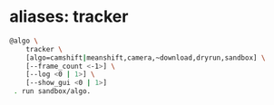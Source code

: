 # aliases: tracker

```bash
@algo \
	tracker \
	[algo=camshift|meanshift,camera,~download,dryrun,sandbox] \
	[--frame_count <-1>] \
	[--log <0 | 1>] \
	[--show_gui <0 | 1>]
 . run sandbox/algo.
```
